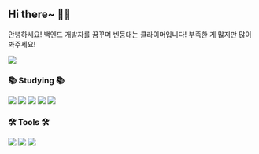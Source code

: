 ## Hi there~ 👋👋   
안녕하세요! 백엔드 개발자를 꿈꾸며 빈둥대는 클라이머입니다! 부족한 게 많지만 많이 봐주세요!

<!--
**coom1222/coom1222** is a ✨ _special_ ✨ repository because its `README.md` (this file) appears on your GitHub profile.

Here are some ideas to get you started:

- 🔭 I’m currently working on ...
- 🌱 I’m currently learning ...
- 👯 I’m looking to collaborate on ...
- 🤔 I’m looking for help with ...
- 💬 Ask me about ...
- 📫 How to reach me: ...
- 😄 Pronouns: ...
- ⚡ Fun fact: ...
-->


<a href="https://github.com/devxb/gitanimals">
  <img src="https://render.gitanimals.org/farms/{coom1222}"/>
</a>


<br>

### 📚 Studying 📚
<p>
  <img src="https://img.shields.io/badge/java-007396.svg?style=for-the-badge&logo=java&logoColor=white" />
  <img src="https://img.shields.io/badge/spring-6DB33F.svg?style=for-the-badge&logo=spring&logoColor=white" />
  <img src="https://img.shields.io/badge/spring%20boot-6DB33F.svg?style=for-the-badge&logo=spring%20boot&logoColor=white" />
  <img src="https://img.shields.io/badge/mysql-4479A1.svg?style=for-the-badge&logo=mysql&logoColor=white" />
  <img src="https://img.shields.io/badge/python-3670A0?style=for-the-badge&logo=python&logoColor=ffdd54" />
</p>

### 🛠 Tools 🛠
<p>
  <img src="https://img.shields.io/badge/git-F05033.svg?style=for-the-badge&logo=git&logoColor=white" />
  <img src="https://img.shields.io/badge/github-181717.svg?style=for-the-badge&logo=github&logoColor=white" />
  <img src="https://img.shields.io/badge/Notion-F3F3F3.svg?style=for-the-badge&logo=notion&logoColor=black" />
</p>
